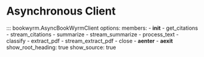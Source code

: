 # Asynchronous Client

::: bookwyrm.AsyncBookWyrmClient
    options:
      members:
        - __init__
        - get_citations
        - stream_citations
        - summarize
        - stream_summarize
        - process_text
        - classify
        - extract_pdf
        - stream_extract_pdf
        - close
        - __aenter__
        - __aexit__
      show_root_heading: true
      show_source: true
